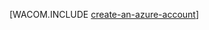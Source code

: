 <properties title="Python create account" pageTitle="Python create account" metaKeywords="" description="Create an account on Azure." documentationCenter="" services="" solutions="" authors="" />

[WACOM.INCLUDE [create-an-azure-account][]]

  [create-an-azure-account]: ../includes/create-an-azure-account.md
